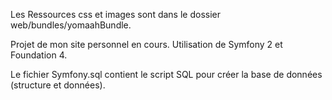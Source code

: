 Les Ressources css et images sont dans le dossier web/bundles/yomaahBundle.

Projet de mon site personnel en cours.
  Utilisation de Symfony 2 et Foundation 4.
  
  Le fichier Symfony.sql contient le script SQL pour créer la base de données (structure et données).

